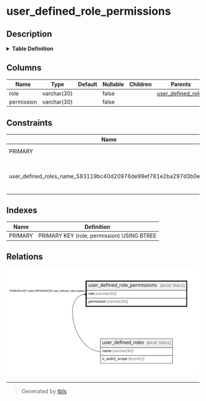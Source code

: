 # user_defined_role_permissions

## Description

<details>
<summary><strong>Table Definition</strong></summary>

```sql
CREATE TABLE `user_defined_role_permissions` (
  `role` varchar(30) NOT NULL,
  `permission` varchar(30) NOT NULL,
  PRIMARY KEY (`role`,`permission`),
  CONSTRAINT `user_defined_roles_name_583119bc40d20976de99ef781e2ba297d3b0e18f` FOREIGN KEY (`role`) REFERENCES `user_defined_roles` (`name`) ON DELETE CASCADE ON UPDATE CASCADE
) ENGINE=InnoDB DEFAULT CHARSET=utf8mb4
```

</details>

## Columns

| Name | Type | Default | Nullable | Children | Parents | Comment |
| ---- | ---- | ------- | -------- | -------- | ------- | ------- |
| role | varchar(30) |  | false |  | [user_defined_roles](user_defined_roles.md) |  |
| permission | varchar(30) |  | false |  |  |  |

## Constraints

| Name | Type | Definition |
| ---- | ---- | ---------- |
| PRIMARY | PRIMARY KEY | PRIMARY KEY (role, permission) |
| user_defined_roles_name_583119bc40d20976de99ef781e2ba297d3b0e18f | FOREIGN KEY | FOREIGN KEY (role) REFERENCES user_defined_roles (name) |

## Indexes

| Name | Definition |
| ---- | ---------- |
| PRIMARY | PRIMARY KEY (role, permission) USING BTREE |

## Relations

![er](user_defined_role_permissions.svg)

---

> Generated by [tbls](https://github.com/k1LoW/tbls)
